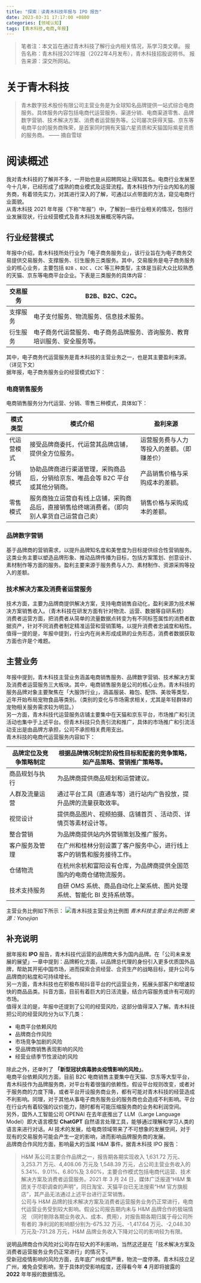 ```yaml
---
title: "探索｜读青木科技年报与 IPO 报告"
date: 2023-03-31 17:17:00 +0800
categories: [领域认知]
tags: [青木科技,电商,年报]
---
```


> 笔者注：本文旨在通过青木科技了解行业内相关情况，系学习类文章。
> 报告名称：青木科技2021年报（2022年4月发布），青木科技招股说明书。
> 报告来源：深交所网站。


# 关于青木科技
> 青木数字技术股份有限公司主营业务是为全球知名品牌提供一站式综合电商服务。具体服务内容包括电商代运营服务、渠道分销、电商渠道零售、品牌数字营销、技术解决方案、消费者运营服务等。公司屡次获得天猫、京东等电商平台的服务商殊荣，是首家同时拥有天猫六星资质和天猫国际紫星资质的服务商。
> —— 摘自雪球


# 阅读概述
我对青木科技的了解并不多，一开始也是从招聘网站上得知其名。电商行业发展至今十几年，已经形成了成熟的商业模式及运营流程。青木科技作为行业内知名的服务商，有着领先实力，对其进行深入的了解，可通过以点带面的方法，窥见电商行业面貌。<br />从青木科技 2021 年年报（下称“年报”）中，了解到一些行业相关的情况，包括行业发展现状，行业经营模式及青木科技发展概况等内容。

## 行业经营模式
年报中介绍，青木科技所处行业为「电子商务服务业」，该行业旨在为电子商务交易提供交易服务、支撑服务、衍生服务三类服务。其中，交易服务是电子商务服务业的核心业务，主要包括 `B2B` 、`B2C` 、`C2C` 等三种类型，主体是当前大众比较熟悉的天猫、京东等电商平台企业。下表是三类服务的具体内容：

| 交易服务 | B2B、B2C、C2C。 |
| --- | --- |
| 支撑服务 | 电子支付服务、物流服务、信息技术服务。 |
| 衍生服务 | 电子商务代运营服务、电子商务品牌服务、咨询服务、教育培训服务、安全服务等。 |

其中，电子商务代运营服务是青木科技的主营业务之一，也是其主要盈利来源。（详见下文）<br />据年报，电子商务服务业的经营模式如下：

### 电商销售服务
电商销售服务分为代运营、分销、零售三种模式，具体如下：

| 模式类型 | 模式介绍 | 盈利来源 |
| --- | --- | --- |
| 代运营模式 | 接受品牌商委托，代运营其品牌店铺，提供全方位服务。 | 运营服务费与人力等投入的差额。（即赚差价） |
| 分销模式 | 协助品牌商进行渠道管理，采购商品后，分销给京东、唯品会等 B2C 平台或其他分销商。 | 产品销售价格与采购成本的差额。 |
| 零售模式 | 服务商独立运营自有线上店铺，采购商品后，直接销售给终端消费者。（即向别人拿货自己运营自己卖） | 销售价格与采购成本的差额。 |


### 品牌数字营销
基于品牌商的营销需求，以提升品牌知名度和美誉度为目标提供综合性营销服务。这类业务主要以塑造品牌形象、推动品牌传播为目标，包括方案策划、创意设计、素材制作等方面的服务。盈利主要来源于服务费与人力、素材制作、资源采购等投入的差额。

### 技术解决方案及消费者运营服务
技术方面，主要为品牌商提供解决方案，支持电商销售自动化，盈利来源为技术解决方案销售收入。（青木科技在研发方面有针对物流、运营、数据等自研系统）<br />消费者运营方面，把消费者从简单的流量数据点转变为有不同标签属性的消费者数据资产，针对不同消费者制定精准运营和营销策略，以提升消费者忠诚度和粘性。值得一提的是，年报中提到，行业内在尚未形成成熟的业务形态，消费者数据获取方面也许是个难题。

## 主营业务
年报中提到，青木科技主营业务涵盖电商销售服务、品牌数字营销、技术解决方案及消费者运营服务三大板块。其中，电商销售服务是公司的核心业务。青木科技的服务品牌对象主要聚焦在「大服饰行业」，涵盖服装、箱包、配饰、美妆等类型，近年开始布局宠物食品等类别。（类别的变化与市场需求相关，尤其是年轻群体的宠物相关服务需求较为明显。）<br />另一方面，青木科技代运营服务店铺主要集中在天猫和京东平台，市场推广和引流活动也集中于上述平台。但青木科技只负责引流和推广，具体的市场推广和引流活动支出是由品牌方承担，公司不承担相关费用支出。<br />青木科技的电商代运营服务内容如下：

| 品牌定位及竞争策略制定 | 根据品牌情况制定阶段性目标和配套的竞争策略，如产品策略、营销推广策略等。 |
| --- | --- |
| 商品规划与执行 | 为品牌商提供商品规划和运营建议。 |
| 人群及流量运营 | 通过平台工具（直通车等）进行站内广告投放，提升品牌的流量获取效率。 |
| 视觉设计 | 提供商品图片、视频拍摄、店铺首页 、活动页、详情页等素材设计等。 |
| 整合营销 | 为品牌商提供站内外营销策划及推广服务。 |
| 客户服务及管理 | 在广州和桂林分别设置了客户服务中心，进行线上客户的销售和服务接待工作。 |
| 仓储物流 | 在杭州余杭和富阳设有仓库，为品牌商提供全国范围内的电商仓储物流服务。 |
| 技术支持服务 | 自研 OMS 系统、商品自动化上架系统、图片处理系统、智能化 BI 支持系统等。 |

主营业务比例如下所示：
![青木科技主营业务比例图](/img/202307.jpg)
_青木科技主营业务比例图 来源：Yonejian_

## 补充说明
据年报和 **IPO** 报告，青木科技代运营的品牌商大多为国内品牌。在「公司未来发展的展望」一章中提到：品牌孵化方面，以品牌总代理的身份引入更多优质国外品牌，帮助其开拓中国市场，进而探索合资经营、合资生产的战略目标，提升公司与品牌商的粘度和可持续增长。<br />另一方面，青木科技也在积极布局抖音平台的代运营业务，拓展头部客户和增速较快的商品品类。抖音方面，目前有着巨大的日活流量，结合内容服务或许有可观的市场。<br />值得关注的是，年报中还提到了公司的经营风险，这部分值得深入了解。青木科技把公司的经营风险分为以下几类：

- 电商平台依赖风险
- 品牌商合作风险
- 市场竞争加剧的风险
- 受品牌商销售表现影响的风险
- 经营业绩季节性波动的风险

除此之外，还单列了 **「新型冠状病毒肺炎疫情影响的风险」**。<br />电商平台依赖风险方面，目前 B2C 电商销售主要集中在天猫、京东等大型平台，青木科技作为品牌服务商，对平台有着很强的依赖性。假设平台规则改变，或者对于服务商的力度下降，或者平台开设服务商业务，都有可能对青木科技的经营造成不利影响。同理，对于其他从事电子商务服务业的服务商也会造成不利影响。平台在行业内有着较强的议价能力，随时都有可能压缩服务商的业务和利润空间。<br />另外，国外人工智能公司 OPENAI 在去年底推出了 LLM（Large Language Model）即大语言模型 **ChatGPT** 自然语言处理工具，能够通过理解和学习人类的语言来进行对话。AI 技术的发展，给电商领域带来了不可想象的发展空间，对于现有的交易服务可能会产生一定的影响，进而影响品牌服务商的发展。<br />品牌商合作风险方面，影响最大的当属 H&M 事件。据青木科技 IPO 报告：
> H&M 系公司主要合作品牌之一，报告期各期实现收入 1,631.72 万元、3,253.71 万元、4,408.06 万元及 1,548.39 万元，占公司主营业务收入的5.34%、9.01%、6.80%及 3.60%，主要合作模式包括电商代运营、技术解决方案及消费者运营服务。2021 年 3 月 24 日，媒体广泛报道“H&M 集团关于尽职调查的声明”，同日淘宝、天猫平台已无法搜索“HM 官方旗舰店”，其产品无法通过上述平台进行正常销售。  
> 公司与 H&M 品牌的技术解决方案及消费者运营服务业务仍正常进行，电商代运营业务受到较大影响。假设公司报告期内未与 H&M 品牌合作的极端情况 （同时剔除各期业务收入、成本、费用），对报告期各期归属于母公司所有者的 净利润的影响额分别为-675.32 万元、-1,417.64 万元、-2,048.30 万元及-731.28 万元，H&M 品牌业务收入下降对公司的影响较为有限。  

说明品牌商合作风险对公司存在较大的不利影响，当然这还是在「技术解决方案及消费者运营服务业务仍正常进行」的情况下。<br />受新冠疫情影响的风险方面，去年底广州疫情严重，物流一度停滞。青木科技立足广州，难免会受影响，至于具体的受影响程度，还得看今年 **4** 月即将披露的 **2022** 年年报的数据情况。



